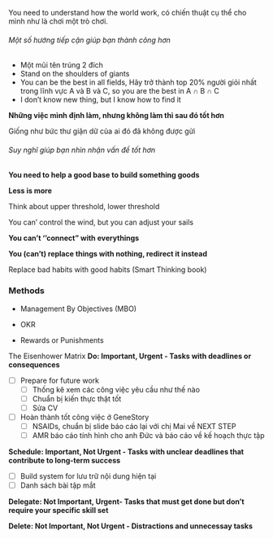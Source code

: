 You need to understand how the world work, có chiến thuật cụ thể cho mình như là chơi một trò chơi.

###### Một số hướng tiếp cận giúp bạn thành công hơn

- Một mũi tên trúng 2 đích
- Stand on the shoulders of giants
- You can be the best in all fields, Hãy trở thành top 20% người giỏi nhất trong lĩnh vực A và B và C, so you are the best in A ∩ B ∩ C
- I don’t know new thing, but I know how to find it

**Những việc mình định làm, nhưng không làm thì sau đó tốt hơn**

Giống như bức thư giận dữ của ai đó đã không được gửi

###### Suy nghĩ giúp bạn nhìn nhận vấn đề tốt hơn

**You need to help a good base to build something goods**

**Less is more**

Think about upper threshold, lower threshold

You can’ control the wind, but you can adjust your sails

**You can’t ‘’connect” with everythings**

**You (can’t) replace things with nothing, redirect it instead**

Replace bad habits with good habits (Smart Thinking book)

### Methods

- Management By Objectives (MBO)
- OKR

- Rewards or Punishments

The Eisenhower Matrix
**Do: Important, Urgent - Tasks with deadlines or consequences**

- [ ] Prepare for future work
    - [ ] Thống kê xem các công việc yêu cầu như thế nào
    - [ ] Chuẩn bị kiến thực thật tốt
    - [ ] Sửa CV
- [ ] Hoàn thành tốt công việc ở GeneStory
    - [ ] NSAIDs, chuẩn bị slide báo cáo lại với chị Mai về NEXT STEP
    - [ ] AMR báo cáo tính hình cho anh Đức và báo cáo về kế hoạch thực tập

**Schedule: Important, Not Urgent - Tasks with unclear deadlines that contribute to long-term success**

- [ ] Build system for lưu trữ nội dung hiện tại
- [ ] Danh sách bài tập mắt

**Delegate: Not Important, Urgent- Tasks that must get done but don’t require your specific skill set**

**Delete: Not Important, Not Urgent - Distractions and unnecessay tasks**